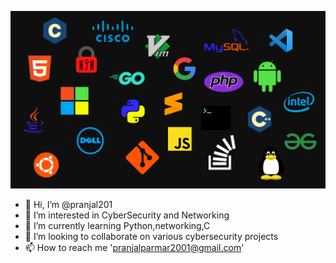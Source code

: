 <img src = 'tech.png'></img>
- 👋 Hi, I’m @pranjal201
- 👀 I’m interested in CyberSecurity and Networking
- 🌱 I’m currently learning Python,networking,C
- 💞️ I’m looking to collaborate on various cybersecurity projects
- 📫 How to reach me 'pranjalparmar2001@gmail.com'

<!---
pranjal201/pranjal201 is a ✨ special ✨ repository because its `README.md` (this file) appears on your GitHub profile.
You can click the Preview link to take a look at your changes.
--->

